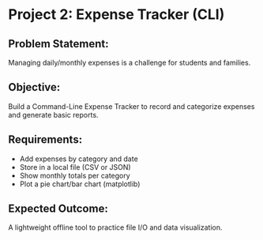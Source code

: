 # Project 2: Expense Tracker (CLI)

## Problem Statement:
Managing daily/monthly expenses is a challenge for students and
families.

## Objective:
Build a Command-Line Expense Tracker to record and categorize
expenses and generate basic reports.

## Requirements:
* Add expenses by category and date
* Store in a local file (CSV or JSON)
* Show monthly totals per category
* Plot a pie chart/bar chart (matplotlib)

## Expected Outcome:
A lightweight offline tool to practice file I/O and data visualization.